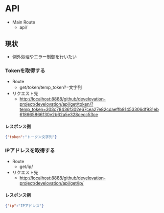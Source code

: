 # API

- Main Route
    - api/

## 現状

- 例外処理やエラー制御を行いたい

### Tokenを取得する

- Route
    - get/token/temp_token?=文字列
- リクエスト先
    - [http://localhost:8888/github/develovation-project/develovation/api/get/token/?temp_token=303c78436f302e67cea27e82cdaeffb81453306df931eb618665866130e2b62a5e328cecc53ce](http://localhost:8888/github/develovation-project/develovation/api/get/token/?temp_token=303c78436f302e67cea27e82cdaeffb81453306df931eb618665866130e2b62a5e328cecc53ce)

#### レスポンス例

```json
{"token":"トークン文字列"}
```

### IPアドレスを取得する

- Route
    - get/ip/
- リクエスト先
    - [http://localhost:8888/github/develovation-project/develovation/api/get/ip/](http://localhost:8888/github/develovation-project/develovation/api/get/ip/)

#### レスポンス例

```json
{"ip":"IPアドレス"}
```